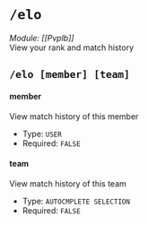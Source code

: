 # `/elo`
*Module: [[Pvplb]]*<br>
View your rank and match history
## `/elo [member] [team]`
#### member
View match history of this member
- Type: `USER`
- Required: `FALSE`
#### team
View match history of this team
- Type: `AUTOCMPLETE SELECTION`
- Required: `FALSE`